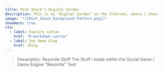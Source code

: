 ```yaml
---
title: Mint Shock's Digital Garden
description: This is my "Digital Garden" on the Internet, where i share the stuff i make.
image: "![[Mint_Shock_background Pattern.png]]"
showHero: true
cta:
  - label: Explore syntax
    href: "#-markdown-syntax"
  - label: See demo blog
    href: /blog
---
```



> [!example]+ Resonite Stuff 
> The Stuff i made within the Social Game / Game Engine "Resonite" 
Test
